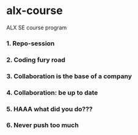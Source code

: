 # alx-course
ALX SE course program

### 1. Repo-session

### 2. Coding fury road

### 3. Collaboration is the base of a company

### 4. Collaboration: be up to date

### 5. HAAA what did you do???

### 6. Never push too much
